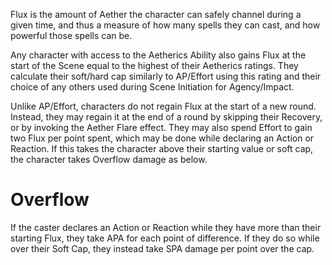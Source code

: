 Flux is the amount of Aether the character can safely channel during a given time, and thus a measure of how many spells they can cast, and how powerful those spells can be.

Any character with access to the Aetherics Ability also gains Flux at the start of the Scene equal to the highest of their Aetherics ratings. They calculate their soft/hard cap similarly to AP/Effort using this rating and their choice of any others used during Scene Initiation for Agency/Impact. 

Unlike AP/Effort, characters do not regain Flux at the start of a new round. Instead, they may regain it at the end of a round by skipping their Recovery, or by invoking the Aether Flare effect. They may also spend Effort to gain two Flux per point spent, which may be done while declaring an Action or Reaction. If this takes the character above their starting value or soft cap, the character takes Overflow damage as below.

# Overflow
If the caster declares an Action or Reaction while they have more than their starting Flux, they take APA for each point of difference. If they do so while over their Soft Cap, they instead take SPA damage per point over the cap.